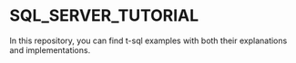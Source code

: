 # SQL_SERVER_TUTORIAL
In this repository, you can find  t-sql examples with both their explanations and implementations.
